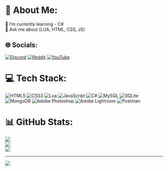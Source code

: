# 💫 About Me:
🌱 I’m currently learning - C#<br>💬 Ask me about (LUA, HTML, CSS, JS)


## 🌐 Socials:
[![Discord](https://img.shields.io/badge/Discord-%237289DA.svg?logo=discord&logoColor=white)](htttps://discord.gg/Casti#9795) [![Reddit](https://img.shields.io/badge/Reddit-%23FF4500.svg?logo=Reddit&logoColor=white)](https://reddit.com/user/Drewski_dll) [![YouTube](https://img.shields.io/badge/YouTube-%23FF0000.svg?logo=YouTube&logoColor=white)](https://youtube.com/c/castimta) 

# 💻 Tech Stack:
![HTML5](https://img.shields.io/badge/html5-%23E34F26.svg?style=for-the-badge&logo=html5&logoColor=white) ![CSS3](https://img.shields.io/badge/css3-%231572B6.svg?style=for-the-badge&logo=css3&logoColor=white) ![Lua](https://img.shields.io/badge/lua-%232C2D72.svg?style=for-the-badge&logo=lua&logoColor=white) ![JavaScript](https://img.shields.io/badge/javascript-%23323330.svg?style=for-the-badge&logo=javascript&logoColor=%23F7DF1E) ![C#](https://img.shields.io/badge/c%23-%23239120.svg?style=for-the-badge&logo=c-sharp&logoColor=white) ![MySQL](https://img.shields.io/badge/mysql-%2300f.svg?style=for-the-badge&logo=mysql&logoColor=white) ![SQLite](https://img.shields.io/badge/sqlite-%2307405e.svg?style=for-the-badge&logo=sqlite&logoColor=white) ![MongoDB](https://img.shields.io/badge/MongoDB-%234ea94b.svg?style=for-the-badge&logo=mongodb&logoColor=white) ![Adobe Photoshop](https://img.shields.io/badge/adobephotoshop-%2331A8FF.svg?style=for-the-badge&logo=adobephotoshop&logoColor=white) ![Adobe Lightroom](https://img.shields.io/badge/Adobe%20Lightroom-31A8FF.svg?style=for-the-badge&logo=Adobe%20Lightroom&logoColor=white) ![Postman](https://img.shields.io/badge/Postman-FF6C37?style=for-the-badge&logo=postman&logoColor=white)
# 📊 GitHub Stats:
![](https://github-readme-stats.vercel.app/api?username=frqher&theme=dark&hide_border=false&include_all_commits=true&count_private=true)<br/>
![](https://github-readme-streak-stats.herokuapp.com/?user=frqher&theme=dark&hide_border=false)<br/>
![](https://github-readme-stats.vercel.app/api/top-langs/?username=frqher&theme=dark&hide_border=false&include_all_commits=true&count_private=true&layout=compact)

---
[![](https://visitcount.itsvg.in/api?id=frqher&icon=0&color=0)](https://visitcount.itsvg.in)

<!-- Proudly created with GPRM ( https://gprm.itsvg.in ) -->
